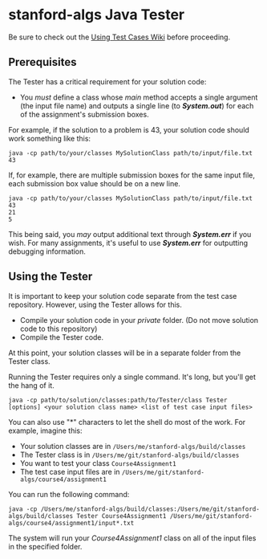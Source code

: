 # stanford-algs Java Tester

Be sure to check out the [Using Test Cases Wiki](https://github.com/beaunus/stanford-algs/wiki/Using-Test-Cases) before proceeding.

## Prerequisites

The Tester has a critical requirement for your solution code:
* You *must* define a class whose *main* method accepts a single argument
(the input file name) and outputs a single line (to **_System.out_**) for each
of the assignment's submission boxes.

For example, if the solution to a problem is 43, your solution code should
work something like this:

```shell
java -cp path/to/your/classes MySolutionClass path/to/input/file.txt
43
```
If, for example, there are multiple submission boxes for the same input file,
each submission box value should be on a new line.
```shell
java -cp path/to/your/classes MySolutionClass path/to/input/file.txt
43
21
5
```

This being said, you *may* output additional text through **_System.err_** if
you wish.  For many assignments, it's useful to use **_System.err_** for
outputting debugging information.

## Using the Tester

It is important to keep your solution code separate from the test case
repository. However, using the Tester allows for this.

* Compile your solution code in your *private* folder. (Do not move solution
code to this repository)
* Compile the Tester code.

At this point, your solution classes will be in a separate folder from the
Tester class.

Running the Tester requires only a single command.  It's long, but you'll get
the hang of it.

```
java -cp path/to/solution/classes:path/to/Tester/class Tester [options] <your solution class name> <list of test case input files>
```

You can also use "*" characters to let the shell do most of the work.
For example, imagine this:
* Your solution classes are in ```/Users/me/stanford-algs/build/classes```
* The Tester class is in ```/Users/me/git/stanford-algs/build/classes```
* You want to test your class ```Course4Assignment1```
* The test case input files are in ```/Users/me/git/stanford-algs/course4/assignment1```

You can run the following command:

```
java -cp /Users/me/stanford-algs/build/classes:/Users/me/git/stanford-algs/build/classes Tester Course4Assignment1 /Users/me/git/stanford-algs/course4/assignment1/input*.txt
```

The system will run your *Course4Assignment1* class on all of the input files
in the specified folder.  
